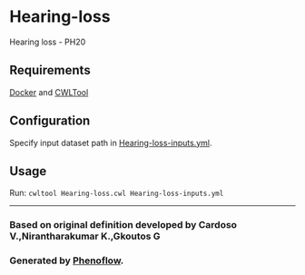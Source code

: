 # Hearing-loss

Hearing loss - PH20

## Requirements

[Docker](https://docs.docker.com/install/) and [CWLTool](https://github.com/common-workflow-language/cwltool#install)

## Configuration

Specify input dataset path in [Hearing-loss-inputs.yml](Hearing-loss-inputs.yml).

## Usage

Run: `cwltool Hearing-loss.cwl Hearing-loss-inputs.yml`

***

### Based on original definition developed by Cardoso V.,Nirantharakumar K.,Gkoutos G
### Generated by [Phenoflow](https://kclhi.org/phenoflow).
